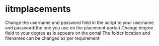 # iitmplacements

Change the username and password field in the script to your username and password(the one you use on the placement portal)
Change degree field to your degree as is appears on the portal
The folder location and filenames can be changed as per requirement
